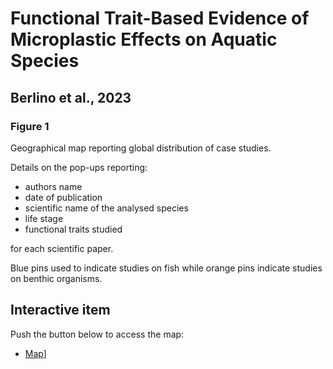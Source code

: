 # Functional Trait-Based Evidence of Microplastic Effects on Aquatic Species
## Berlino et al., 2023
### Figure 1
Geographical map reporting global distribution of case studies.

Details on the pop-ups reporting: 
- authors name 
- date of publication
- scientific name  of the analysed species
- life stage 
- functional traits studied 

for each scientific paper.

Blue pins used to indicate studies on fish while orange pins indicate studies on benthic organisms.

## Interactive item

Push the button below to access the map:

 - [Map](https://mberlino.github.io/Interactive-map/mappa_interattiva.html)]
 
